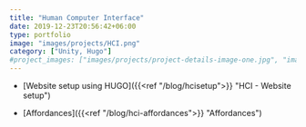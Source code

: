 ```yaml
---
title: "Human Computer Interface"
date: 2019-12-23T20:56:42+06:00
type: portfolio
image: "images/projects/HCI.png"
category: ["Unity, Hugo"]
#project_images: ["images/projects/project-details-image-one.jpg", "images/projects/project-details-image-two.jpg"]
---
```


* [Website setup using HUGO]({{<ref "/blog/hcisetup">}} "HCI - Website setup")

* [Affordances]({{<ref "/blog/hci-affordances">}} "Affordances")
